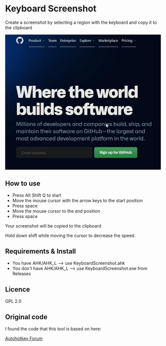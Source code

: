 # Keyboard Screenshot

Create a screenshot by selecting a region with the keyboard and copy it to the clipboard


![Demo](image/demo.gif)

## How to use
 
- Press Alt Shift Q to start
- Move the mouse cursor with the arrow keys to the start position
- Press space
- Move the mouse cursor to the end position
- Press space

Your screenshot will be copied to the clipboard

Hold down shift while moving the cursor to decrease the speed.

## Requirements & Install

- You have AHK/AHK_L --> use KeyboardScreenshot.ahk
- You don't have AHK/AHK_L --> use KeyboardScreenshot.exe from Releases

## Licence

GPL 2.0

## Original code

I found the code that this tool is based on here:

[Autohotkey Forum](https://www.autohotkey.com/boards/viewtopic.php?style=19&t=96159)
